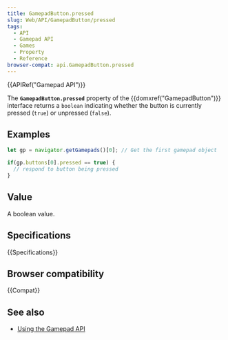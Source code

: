 ```yaml
---
title: GamepadButton.pressed
slug: Web/API/GamepadButton/pressed
tags:
  - API
  - Gamepad API
  - Games
  - Property
  - Reference
browser-compat: api.GamepadButton.pressed
---
```

{{APIRef("Gamepad API")}}

The **`GamepadButton.pressed`** property of the
{{domxref("GamepadButton")}} interface returns a `boolean` indicating whether
the button is currently pressed (`true`) or unpressed (`false`).

## Examples

```js
let gp = navigator.getGamepads()[0]; // Get the first gamepad object

if(gp.buttons[0].pressed == true) {
  // respond to button being pressed
}
```

## Value

A boolean value.

## Specifications

{{Specifications}}

## Browser compatibility

{{Compat}}

## See also

- [Using the Gamepad API](/en-US/docs/Web/API/Gamepad_API/Using_the_Gamepad_API)
